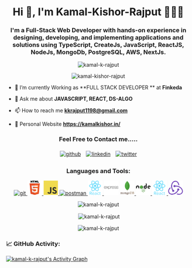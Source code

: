 <h1 align="center">Hi 👋, I'm Kamal-Kishor-Rajput 👨🏻‍💻</h1>
<h3 align="center">I'm a Full-Stack Web Developer with hands-on experience in designing, developing, and implementing
        applications and solutions using TypeScript, CreateJs, JavaScript, ReactJS, NodeJs, MongoDb, PostgreSQL, AWS, NextJs.</h3>

<p align="center"> <img
                src="https://komarev.com/ghpvc/?username=kamal-k-rajput&label=Profile%20views&color=0e75b6&style=flat"
                alt="kamal-k-rajput" /> </p>
                
<p align="center"> <img
                src="https://user-images.githubusercontent.com/40136017/134124139-172a975d-1cf3-4538-8049-8efab00e4489.png"
                alt="kamal-kishor-rajput" /> </p>

- 🌱 I’m currently Working as  **FULL STACK DEVELOPER ** at **Finkeda**

- 💬 Ask me about **JAVASCRIPT, REACT, DS-ALGO**

- 📫 How to reach me **kkrajput1198@gmail.com**

- 🔗 Personal Website **https://kamalkishor.in/**

<!-- ### Feel Free to Contact me..... -->
<h3 align="center">Feel Free to Contact me.....</h3>
<p align="center">
        <a href="https://github.com/kamal-k-rajput"><img alt="github" width="10%" style="padding:5px"
                        src="https://img.icons8.com/clouds/100/000000/github.png" /></a>
        <a href="https://www.linkedin.com/in/kamal-k-rajput/"><img alt="linkedin" width="10%" style="padding:5px"
                        src="https://img.icons8.com/clouds/100/000000/linkedin.png" /></a>
        <a href="https://twitter.com/kkrjpt"><img alt="twitter" width="10%" style="padding:5px"
                        src="https://img.icons8.com/clouds/100/000000/twitter.png" /></a>
</p>
<h3 align="center">Languages and Tools:</h3>
<p align="center "> 
        </a> <a href="https://git-scm.com/" target="_blank"> <img
                        src="https://www.vectorlogo.zone/logos/git-scm/git-scm-icon.svg" alt="git" width="40"
                        height="40" /> </a> <a href="https://www.w3.org/html/" target="_blank"> <img
                        src="https://raw.githubusercontent.com/devicons/devicon/master/icons/html5/html5-original-wordmark.svg"
                        alt="html5" width="40" height="40" /> </a> <a
                href="https://developer.mozilla.org/en-US/docs/Web/JavaScript" target="_blank"> <img
                        src="https://raw.githubusercontent.com/devicons/devicon/master/icons/javascript/javascript-original.svg"
                        alt="javascript" width="40" height="40" /> </a> <a href="https://postman.com" target="_blank">
                <img src="https://www.vectorlogo.zone/logos/getpostman/getpostman-icon.svg" alt="postman" width="40"
                        height="40" /> </a> <a href="https://reactjs.org/" target="_blank"> <img
                        src="https://raw.githubusercontent.com/devicons/devicon/master/icons/react/react-original-wordmark.svg"
                        alt="react" width="40" height="40" /> </a><img
                src="https://raw.githubusercontent.com/devicons/devicon/master/icons/express/express-original-wordmark.svg"
                alt="express" width="40" height="40" /> </a> <a href="https://www.mongodb.com/" target="_blank"> <img
                        src="https://raw.githubusercontent.com/devicons/devicon/master/icons/mongodb/mongodb-original-wordmark.svg"
                        alt="mongodb" width="40" height="40" /> </a> <a href="https://nodejs.org" target="_blank"> <img
                        src="https://raw.githubusercontent.com/devicons/devicon/master/icons/nodejs/nodejs-original-wordmark.svg"
                        alt="nodejs" width="40" height="40" /> </a> <a href="https://reactjs.org/" target="_blank"> <img
                        src="https://raw.githubusercontent.com/devicons/devicon/master/icons/react/react-original-wordmark.svg"
                        alt="react" width="40" height="40" /> </a> <a href="https://redux.js.org" target="_blank"> <img
                        src="https://raw.githubusercontent.com/devicons/devicon/master/icons/redux/redux-original.svg"
                        alt="redux" width="40" height="40" /> </a> </p>

<p align="center"><img
                src="https://github-readme-stats.vercel.app/api/top-langs?username=kamal-k-rajput&theme=dark&hide_border=true&show_icons=true&locale=en&layout=compact"
                alt="kamal-k-rajput" /></p>

<p align="center">&nbsp;<img align="center"
                src="https://github-readme-stats.vercel.app/api?username=kamal-k-rajput&show_icons=true&theme=dark&hide_border=true&locale=en"
                alt="kamal-k-rajput" /></p>

<p align="center"><img align="center" src="https://github-readme-streak-stats.herokuapp.com/?user=kamal-k-rajput&theme=dark&hide_border=true"
                alt="kamal-k-rajput" /></p>

### 📈 GitHub Activity:
  <a href="https://github.com/kamal-k-rajput/github-readme-activity-graph"><img alt="kamal-k-rajput's Activity Graph" src="https://activity-graph.herokuapp.com/graph?username=kamal-k-rajput&bg_color=1F222E&color=F8D866&line=F85D7F&point=FFFFFF&hide_border=true" /></a>
  
